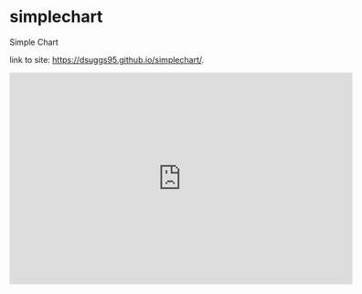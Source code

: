 # simplechart
Simple Chart

link to site:  https://dsuggs95.github.io/simplechart/.

<iframe width="600" height="371" seamless frameborder="0" scrolling="no" src="https://docs.google.com/spreadsheets/d/1dcTrkd6Zq1vuxhZ3vgF_zBWY09BF64ug1Q5Urbhy7tk/pubchart?oid=1364077800&amp;format=interactive"></iframe>
